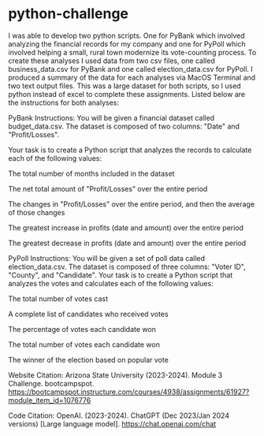 # python-challenge

I was able to develop two python scripts. One for PyBank which involved analyzing the financial records for my company and one for PyPoll which involved helping a small, rural town modernize its vote-counting process. To create these analyses I used data from two csv files, one called business_data.csv for PyBank and one called election_data.csv for PyPoll. I produced a summary of the data for each analyses via MacOS Terminal and two text output files. This was a large dataset for both scripts, so I used python instead of excel to complete these assignments. Listed below are the instructions for both analyses:


PyBank Instructions:
You will be given a financial dataset called budget_data.csv. The dataset is composed of two columns: "Date" and "Profit/Losses".

Your task is to create a Python script that analyzes the records to calculate each of the following values:

The total number of months included in the dataset

The net total amount of "Profit/Losses" over the entire period

The changes in "Profit/Losses" over the entire period, and then the average of those changes

The greatest increase in profits (date and amount) over the entire period

The greatest decrease in profits (date and amount) over the entire period


PyPoll Instructions:
You will be given a set of poll data called election_data.csv. The dataset is composed of three columns: "Voter ID", "County", and "Candidate". Your task is to create a Python script that analyzes the votes and calculates each of the following values:

The total number of votes cast

A complete list of candidates who received votes

The percentage of votes each candidate won

The total number of votes each candidate won

The winner of the election based on popular vote

Website Citation:
Arizona State University (2023-2024). Module 3 Challenge. bootcampspot. https://bootcampspot.instructure.com/courses/4938/assignments/61927?module_item_id=1076776

Code Citation:
OpenAI. (2023-2024). ChatGPT (Dec 2023/Jan 2024 versions) [Large language model]. https://chat.openai.com/chat

